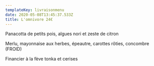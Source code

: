 ```yaml
---
templateKey: livraisonmenu
date: 2020-05-08T13:45:37.533Z
title: L'omnivore 24€
---
```

Panacotta de petits pois, algues nori et zeste de citron

Merlu, mayonnaise aux herbes, épeautre, carottes rôties, concombre (FROID)

Financier à la fève tonka et cerises